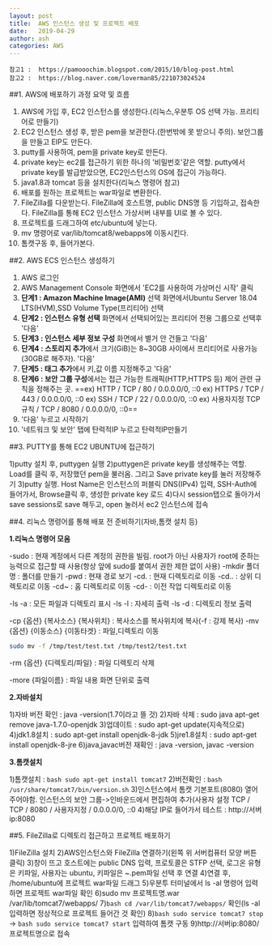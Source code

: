 ```yaml
---
layout: post
title:  AWS 인스턴스 생성 및 프로젝트 배포
date:   2019-04-29
author: ash
categories: AWS
---
```


```
참고1 :  https://pamooochim.blogspot.com/2015/10/blog-post.html
참고2 :  https://blog.naver.com/loverman85/221073024524
```

##1. AWS에 배포하기 과정 요약 및 흐름

1. AWS에 가입 후, EC2 인스턴스를 생성한다.(리눅스,우분투 OS 선택 가능. 프리티어로 만들기)
1. EC2 인스턴스 생성 후, 받은 pem을 보관한다.(한번밖에 못 받으니 주의). 보안그룹을 만들고 EIP도 만든다.
1. putty를 사용하여, pem을 private key로 만든다.
1. private key는 ec2를 접근하기 위한 하나의 '비밀번호'같은 역할. putty에서 private key를 발급받았으면, EC2인스턴스의 OS에 접근이 가능하다.
1. java1.8과 tomcat 등을 설치한다(리눅스 명령어 참고)
1. 배포를 원하는 프로젝트는 war파일로 변환한다.
1. FileZilla를 다운받는다. FileZilla에 호스트명, public DNS명 등 기입하고, 접속한다. FileZilla를 통해 EC2 인스턴스 가상서버 내부를 UI로 볼 수 있다.
1. 프로젝트를 드래그하여 etc/ubuntu에 넣는다.
1. mv 명령어로 var/lib/tomcat8/webapps에 이동시킨다.
1. 톰캣구동 후, 들어가본다.

##2. AWS ECS 인스턴스 생성하기

1. AWS 로그인
1. AWS Management Console 화면에서 'EC2를 사용하여 가상머신 시작' 클릭
1. **단계1 : Amazon Machine Image(AMI)** 선택 화면에서Ubuntu Server 18.04 LTS(HVM),SSD Volume Type(프리티어) 선택
1. **단계2 : 인스턴스 유형 선택** 화면에서 선택되어있는 프리티어 전용 그룹으로 선택후 '다음'
1. **단계3 : 인스턴스 세부 정보 구성** 화면에서 별거 안 건들고 '다음'
1. **단계4 : 스토리지 추가**에서 크기(GiB)는 8~30GB 사이에서 프리티어로 사용가능(30GB로 해주자). '다음'
1. **단계5 : 태그 추가**에서 키,값 이름 지정해주고 '다음'
1. **단계6 : 보안 그룹 구성**에서는 접근 가능한 트래픽(HTTP,HTTPS 등) 제어 관련 규칙을 정해주는 곳. 
==ex) HTTP / TCP / 80 / 0.0.0.0/0, ::0
ex) HTTPS / TCP / 443 / 0.0.0.0/0, ::0
ex) SSH / TCP / 22 / 0.0.0.0/0, ::0
ex) 사용자지정 TCP 규칙 / TCP / 8080 / 0.0.0.0/0, ::0==
1. '다음' 누르고 시작하기
1. '네트워크 및 보안' 탭에 탄력적IP 누르고 탄력적IP만들기

##3. PUTTY를 통해 EC2 UBUNTU에 접근하기

1)putty 설치 후, puttygen 실행
2)puttygen은 private key를 생성해주는 역할. Load를 클릭 후, 저장했던 pem을 불러옴. 그리고 Save private key를 눌러 저장해주기
3)putty 실행. Host Name은 인스턴스의 퍼블릭 DNS(IPv4) 입력, SSH-Auth에 들어가서, Browse클릭 후, 생성한 private key 로드
4)다시 session탭으로 돌아가서 save sessions로 save 해두고, open 눌러서 ec2 인스턴스에 접속

##4. 리눅스 명령어를 통해 배포 전 준비하기(자바,톰캣 설치 등)

**1.리눅스 명령어 모음**

-sudo : 현재 계정에서 다른 계정의 권한을 빌림. root가 아닌 사용자가 root에 준하는 능력으로 접근할 때 사용(항상 앞에 sudo를 붙여서 권한 제한 없이 사용)
-mkdir 폴더명 : 폴더를 만들기
-pwd : 현재 경로 보기
-cd. : 현재 디렉토리로 이동
-cd.. : 상위 디렉토리로 이동
-cd~ : 홈 디렉토리로 이동
-cd- : 이전 작업 디렉토리로 이동

-ls -a : 모든 파일과 디렉토리 표시
-ls -l : 자세히 출력
-ls -d : 디렉토리 정보 출력

-cp {옵션} {복사소스} {복사위치} : 복사소스를 복사위치에 복사(-f : 강제 복사)
-mv {옵션} {이동소스} {이동타겟} : 파일,디렉토리 이동
```bash
sudo mv -f /tmp/test/test.txt /tmp/test2/test.txt
```
-rm {옵션} {디렉토리/파일} : 파일 디렉토리 삭제

-more {파일이름} : 파일 내용 화면 단위로 출력

**2.자바설치**

1)자바 버전 확인 : java -version(1.7이라고 뜰 것)
2)자바 삭제 : sudo java apt-get remove java-1.7.0-openjdk
3)업데이트 : sudo apt-get update(지속적으로)
4)jdk1.8설치 : sudo apt-get install openjdk-8-jdk
5)jre1.8설치 : sudo apt-get install openjdk-8-jre
6)java,javac버전 재확인 : java -version, javac -version

**3.톰캣설치**

1)톰캣설치 : ```bash sudo apt-get install tomcat7```
2)버전확인 : ```bash /usr/share/tomcat7/bin/version.sh```
3)인스턴스에서 톰캣 기본포트(8080) 열어주어야함. 인스턴스의 보안 그룹->인바운드에서 편집하여 추가(사용자 설정 TCP / TCP / 8080 / 사용자지정 / 0.0.0.0/0, ::0
4)해당 IP로 들어가서 테스트 : http://서버ip:8080

##5. FileZilla로 디렉토리 접근하고 프로젝트 배포하기

1)FileZilla 설치
2)AWS인스턴스와 FileZilla 연결하기(왼쪽 위 서버컴퓨터 모양 버튼 클릭)
3)창이 뜨고 호스트에는 public DNS 입력, 프로토콜은 STFP 선택, 로그온 유형은 키파일, 사용자는 ubuntu, 키파일은 ~.pem파일 선택 후 연결
4)연결 후, /home/ubuntu에 프로젝트 war파일 드래그
5)우분투 터미널에서 ls -al 명령어 입력하면 프로젝트 war파일 확인
6)sudo mv 프로젝트명.war /var/lib/tomcat7/webapps/
7)```bash cd /var/lib/tomcat7/webapps/``` 확인(ls -al 입력하면 정상적으로 프로젝트 들어간 것 확인)
8)```bash sudo service tomcat7 stop``` -> ```bash sudo service tomcat7 start``` 입력하여 톰캣 구동
9)http://서버ip:8080/프로젝트명으로 접속